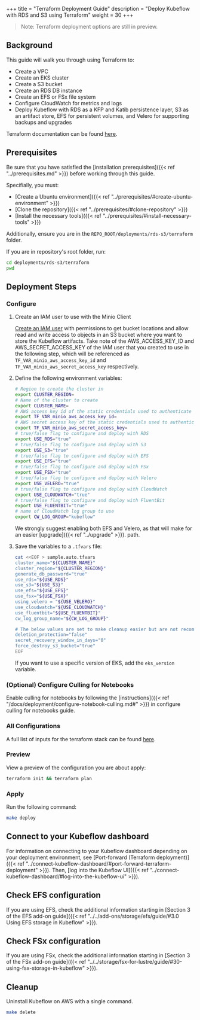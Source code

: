 +++
title = "Terraform Deployment Guide"
description = "Deploy Kubeflow with RDS and S3 using Terraform"
weight = 30
+++

> Note: Terraform deployment options are still in preview.

## Background

This guide will walk you through using Terraform to:
- Create a VPC
- Create an EKS cluster
- Create a S3 bucket
- Create an RDS DB instance
- Create an EFS or FSx file system
- Configure CloudWatch for metrics and logs
- Deploy Kubeflow with RDS as a KFP and Katib persistence layer, S3 as an artifact store, EFS for persistent volumes, and Velero for supporting backups and upgrades

Terraform documentation can be found [here](https://www.terraform.io/docs).

## Prerequisites

Be sure that you have satisfied the [installation prerequisites]({{< ref "../prerequisites.md" >}}) before working through this guide.

Specifially, you must:
- [Create a Ubuntu environment]({{< ref "../prerequisites/#create-ubuntu-environment" >}})
- [Clone the repository]({{< ref "../prerequisites/#clone-repository" >}})
- [Install the necessary tools]({{< ref "../prerequisites/#install-necessary-tools" >}})


Additionally, ensure you are in the `REPO_ROOT/deployments/rds-s3/terraform` folder.

If you are in repository's root folder, run:
```sh
cd deployments/rds-s3/terraform
pwd
```

## Deployment Steps

### Configure

1. Create an IAM user to use with the Minio Client

    [Create an IAM user](https://docs.aws.amazon.com/IAM/latest/UserGuide/id_users_create.html#id_users_create_cliwpsapi) with permissions to get bucket locations and allow read and write access to objects in an S3 bucket where you want to store the Kubeflow artifacts. Take note of the AWS_ACCESS_KEY_ID and AWS_SECRET_ACCESS_KEY of the IAM user that you created to use in the following step, which will be referenced as `TF_VAR_minio_aws_access_key_id` and `TF_VAR_minio_aws_secret_access_key` respectively.

1. Define the following environment variables:

    ```sh
    # Region to create the cluster in
    export CLUSTER_REGION=
    # Name of the cluster to create
    export CLUSTER_NAME=
    # AWS access key id of the static credentials used to authenticate the Minio Client
    export TF_VAR_minio_aws_access_key_id=
    # AWS secret access key of the static credentials used to authenticate the Minio Client
    export TF_VAR_minio_aws_secret_access_key=
    # true/false flag to configure and deploy with RDS
    export USE_RDS="true"
    # true/false flag to configure and deploy with S3
    export USE_S3="true"
    # true/false flag to configure and deploy with EFS
    export USE_EFS="true"
    # true/false flag to configure and deploy with FSx
    export USE_FSX="true"
    # true/false flag to configure and deploy with Velero
    export USE_VELERO="true"
    # true/false flag to configure and deploy with CloudWatch
    export USE_CLOUDWATCH="true"
    # true/false flag to configure and deploy with FluentBit
    export USE_FLUENTBIT="true"
    # name of CloudWatch log group to use
    export CW_LOG_GROUP="kubeflow"
    ```

    We strongly suggest enabling both EFS and Velero, as that will make for an easier [upgrade]({{< ref "../upgrade" >}}). path.

1. Save the variables to a `.tfvars` file:

    ```sh
    cat <<EOF > sample.auto.tfvars
    cluster_name="${CLUSTER_NAME}"
    cluster_region="${CLUSTER_REGION}"
    generate_db_password="true"
    use_rds="${USE_RDS}"
    use_s3="${USE_S3}"
    use_efs="${USE_EFS}"
    use_fsx="${USE_FSX}"
    using_velero = "${USE_VELERO}"
    use_cloudwatch="${USE_CLOUDWATCH}"
    use_fluentbit="${USE_FLUENTBIT}"
    cw_log_group_name="${CW_LOG_GROUP}"

    # The below values are set to make cleanup easier but are not recommended for production
    deletion_protection="false"
    secret_recovery_window_in_days="0"
    force_destroy_s3_bucket="true"
    EOF
    ```

    If you want to use a specific version of EKS, add the `eks_version` variable.

### (Optional) Configure Culling for Notebooks
Enable culling for notebooks by following the [instructions]({{< ref "/docs/deployment/configure-notebook-culling.md#" >}}) in configure culling for notebooks guide.

### All Configurations

A full list of inputs for the terraform stack can be found [here](https://github.com/awslabs/kubeflow-manifests/blob/main/deployments/rds-s3/terraform/variables.tf).

### Preview

View a preview of the configuration you are about apply:
```sh
terraform init && terraform plan
```

### Apply

Run the following command:
```sh
make deploy
```

## Connect to your Kubeflow dashboard

For information on connecting to your Kubeflow dashboard depending on your deployment environment, see [Port-forward (Terraform deployment)]({{< ref "../connect-kubeflow-dashboard/#port-forward-terraform-deployment" >}}). Then, [log into the Kubeflow UI]({{< ref "../connect-kubeflow-dashboard/#log-into-the-kubeflow-ui" >}}).

## Check EFS configuration

If you are using EFS, check the additional information starting in [Section 3 of the EFS add-on guide]({{< ref "../../add-ons/storage/efs/guide/#3.0 Using EFS storage in Kubeflow" >}}).

## Check FSx configuration

If you are using FSx, check the additional information starting in [Section 3 of the FSx add-on guide]({{< ref "../../storage/fsx-for-lustre/guide/#30-using-fsx-storage-in-kubeflow" >}}).

## Cleanup

Uninstall Kubeflow on AWS with a single command. 
```sh
make delete
```
